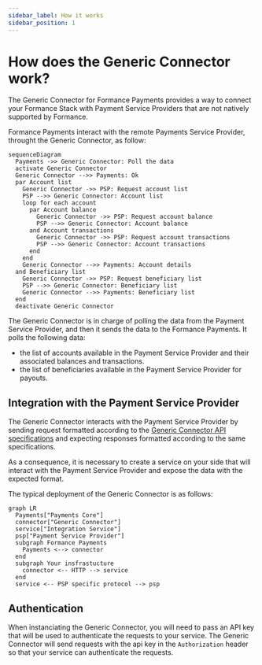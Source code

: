 ```yaml
---
sidebar_label: How it works
sidebar_position: 1
---
```


# How does the Generic Connector work?

The Generic Connector for Formance Payments provides a way to connect your Formance Stack with Payment Service Providers that are not natively supported by Formance.

Formance Payments interact with the remote Payments Service Provider, throught the Generic Connector, as follow:

```mermaid
sequenceDiagram
  Payments ->> Generic Connector: Poll the data
  activate Generic Connector
  Generic Connector -->> Payments: Ok
  par Account list
    Generic Connector ->> PSP: Request account list
    PSP -->> Generic Connector: Account list
    loop for each account
      par Account balance
        Generic Connector ->> PSP: Request account balance
        PSP -->> Generic Connector: Account balance
      and Account transactions
        Generic Connector ->> PSP: Request account transactions
        PSP -->> Generic Connector: Account transactions
      end
    end
    Generic Connector -->> Payments: Account details
  and Beneficiary list
    Generic Connector ->> PSP: Request beneficiary list
    PSP -->> Generic Connector: Beneficiary list
    Generic Connector -->> Payments: Beneficiary list
  end
  deactivate Generic Connector
```

The Generic Connector is in charge of polling the data from the Payment Service Provider, and then it sends the data to the Formance Payments. It polls the following data:
- the list of accounts available in the Payment Service Provider and their associated balances and transactions.
- the list of beneficiaries available in the Payment Service Provider for payouts.

## Integration with the Payment Service Provider

The Generic Connector interacts with the Payment Service Provider by sending request formatted according to the [Generic Connector API specifications](https://github.com/formancehq/stack/blob/main/components/payments/cmd/connectors/internal/connectors/generic/client/generic-openapi.yaml) and expecting responses formatted according to the same specifications.

As a consequence, it is necessary to create a service on your side that will interact with the Payment Service Provider and expose the data with the expected format.

The typical deployment of the Generic Connector is as follows:

```mermaid
graph LR
  Payments["Payments Core"]
  connector["Generic Connector"] 
  service["Integration Service"]
  psp["Payment Service Provider"]
  subgraph Formance Payments
    Payments <--> connector
  end
  subgraph Your insfrastucture
    connector <-- HTTP --> service
  end
  service <-- PSP specific protocol --> psp
```

## Authentication

When instanciating the Generic Connector, you will need to pass an API key that will be used to authenticate the requests to your service. The Generic Connector will send requests with the api key in the `Authorization` header so that your service can authenticate the requests.